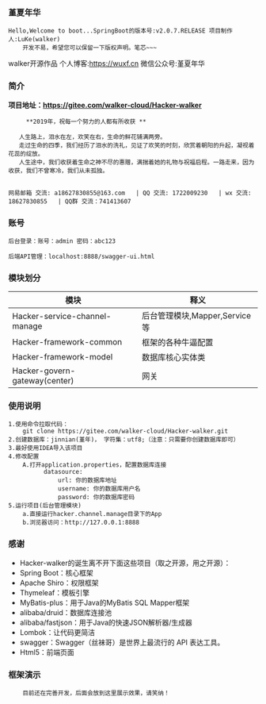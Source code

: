  
### 堇夏年华        
    

```
Hello,Welcome to boot...SpringBoot的版本号:v2.0.7.RELEASE 项目制作人:LuKe(walker)
    开发不易，希望您可以保留一下版权声明。笔芯~~~
```
walker开源作品   个人博客:https://wuxf.cn   微信公众号:堇夏年华


### 简介
   **项目地址：https://gitee.com/walker-cloud/Hacker-walker** 

         **2019年，祝每一个努力的人都有所收获 ** 

       人生路上，泪水在左，欢笑在右，生命的鲜花铺满两旁。
       走过生命的四季，我们经历了泪水的洗礼，见证了欢笑的时刻，欣赏着朝阳的升起，凝视着花蕊的绽放。
       人生途中，我们收获着生命之神不尽的惠赠，满揣着她的礼物与祝福启程。一路走来，因为收获，我们不曾寒冷，我们从未孤独。

       
    网易邮箱 交流: a18627830855@163.com   | QQ 交流: 1722009230   | wx 交流: 18627830855   | QQ群 交流：741413607


### 账号
    
```
后台登录：账号：admin 密码：abc123

后端API管理：localhost:8888/swagger-ui.html
```

### 模块划分
| 模块   | 释义   |
| -- | -- |
| Hacker-service-channel-manage  |  后台管理模块,Mapper,Service等 |
| Hacker-framework-common  | 框架的各种牛逼配置   |
| Hacker-framework-model  |  数据库核心实体类  |
| Hacker-govern-gateway(center)  |  网关  |



### 使用说明 
```
1.使用命令拉取代码：
    git clone https://gitee.com/walker-cloud/Hacker-walker.git 
2.创建数据库：jinnian(堇年)， 字符集：utf8;（注意：只需要你创建数据库即可）
3.最好使用IDEA导入该项目
4.修改配置
    A.打开application.properties，配置数据库连接
          datasource:
              url: 你的数据库地址
              username: 你的数据库用户名
              password: 你的数据库密码
5.运行项目(后台管理模块)
    a.直接运行hacker.channel.manage目录下的App
    b.浏览器访问：http://127.0.0.1:8888
```


### 感谢
- Hacker-walker的诞生离不开下面这些项目（取之开源，用之开源）：
- Spring Boot：核心框架
- Apache Shiro：权限框架
- Thymeleaf：模板引擎
- MyBatis-plus：用于Java的MyBatis SQL Mapper框架
- alibaba/druid：数据库连接池
- alibaba/fastjson：用于Java的快速JSON解析器/生成器
- Lombok：让代码更简洁
- swagger：Swagger（丝袜哥）是世界上最流行的 API 表达工具。
- Html5：前端页面


### 框架演示

```
    目前还在完善开发，后面会放到这里展示效果，请笑纳！
```
